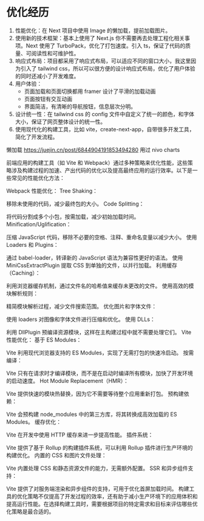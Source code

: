# 优化经历

1. 性能优化：在 Next 项目中使用 Image 的懒加载，提前加载图片。
2. 使用新的技术框架：基本上使用了 Next.js 你不需要再去处理工程化相关事项。Next 使用了 TurboPack，优化了打包速度。引入 ts，保证了代码的质量、可阅读性和可维护性。
3. 响应式布局：项目都采用了响应式布局，可以适应不同的窗口大小，我这里因为引入了 tailwind css，所以可以很方便的设计响应式布局，优化了用户体验的同时还减小了开发难度。
4. 用户体验：
   - 页面加载和页面切换都用 framer 设计了平滑的加载动画
   - 页面按钮有交互动画
   - 界面简洁，有清晰的导航按钮，信息层次分明。
5. 设计统一性：在 tailwind css 的 config 文件中自定义了统一的颜色，和字体大小，保证了网页整体设计的统一性。
6. 使用现代化的构建工具，比如 vite，create-next-app，自带很多开发工具，简化了开发流程。

懒加载 https://juejin.cn/post/6844904191853494280
用过 nivo charts

前端应用的构建工具（如 Vite 和 Webpack）通过多种策略来优化性能，这些策略涉及构建过程的加速、产出代码的优化以及提高最终应用的运行效率。以下是一些常见的性能优化方法：

Webpack 性能优化：
Tree Shaking：

移除未使用的代码，减少最终包的大小。
Code Splitting：

将代码分割成多个小包，按需加载，减少初始加载时间。
Minification/Uglification：

压缩 JavaScript 代码，移除不必要的空格、注释、重命名变量以减少大小。
使用 Loaders 和 Plugins：

通过 babel-loader，转译新的 JavaScript 语法为兼容性更好的语法。
使用 MiniCssExtractPlugin 提取 CSS 到单独的文件，以并行加载。
利用缓存（Caching）：

利用浏览器缓存机制，通过文件名的哈希值来缓存未更改的文件。
使用高效的模块解析规则：

精简模块解析过程，减少文件搜索范围。
优化图片和字体文件：

使用 loaders 对图像和字体文件进行压缩和优化。
使用 DLLs：

利用 DllPlugin 预编译资源模块，这样在主构建过程中就不需要处理它们。
Vite 性能优化：
基于 ES Modules：

Vite 利用现代浏览器支持的 ES Modules，实现了无需打包的快速冷启动。
按需编译：

Vite 只有在请求时才编译模块，而不是在启动时编译所有模块，加快了开发环境的启动速度。
Hot Module Replacement（HMR）：

Vite 提供快速的模块热替换，因为它不需要等待整个应用重新打包。
预构建依赖：

Vite 会预构建 node_modules 中的第三方库，将其转换成高效加载的 ES Modules。
缓存优化：

Vite 在开发中使用 HTTP 缓存来进一步提高性能。
插件系统：

Vite 提供了基于 Rollup 的构建插件系统，可以利用 Rollup 插件进行生产环境的构建优化。
内置的 CSS 和图片文件处理：

Vite 内置处理 CSS 和静态资源文件的能力，无需额外配置。
SSR 和异步组件支持：

Vite 提供了对服务端渲染和异步组件的支持，可用于优化首屏加载时间。
构建工具的优化策略不仅提高了开发过程的效率，还有助于减小生产环境下的应用体积和提高运行性能。在选择构建工具时，需要根据项目的特定需求和目标来评估哪些优化策略是最合适的。
